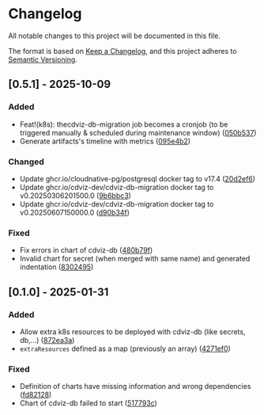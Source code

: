 <!-- markdownlint-disable MD024-->
# Changelog

All notable changes to this project will be documented in this file.

The format is based on [Keep a Changelog](https://keepachangelog.com/en/1.0.0/),
and this project adheres to [Semantic Versioning](https://semver.org/spec/v2.0.0.html).

## [0.5.1] - 2025-10-09

### Added

- Feat!(k8s): thecdviz-db-migration job becomes a cronjob (to be triggered manually & scheduled during maintenance window) ([050b537](050b537fa5146737971763f1accd96f1b85dcec8))
- Generate artifacts's timeline with metrics ([095e4b2](095e4b2dc0bfe034ec6461b0a1f19c36a0633070))

### Changed

- Update ghcr.io/cloudnative-pg/postgresql docker tag to v17.4 ([20d2ef6](20d2ef665bb930958a253bec9e3d01776eb84698))
- Update ghcr.io/cdviz-dev/cdviz-db-migration docker tag to v0.20250306201500.0 ([9b6bbc3](9b6bbc3a46039cef6b4653134ccc2be72bb2e577))
- Update ghcr.io/cdviz-dev/cdviz-db-migration docker tag to v0.20250607150000.0 ([d90b34f](d90b34f64838cdbd417344dee4c41f5ce8f5cda0))

### Fixed

- Fix errors in chart of cdviz-db ([480b79f](480b79f8e96e4e01a8889c42cc8c2304cd0fecfc))
- Invalid chart for secret (when merged with same name) and generated indentation ([8302495](8302495020f402228ee125b561c259b76d96dbcb))

## [0.1.0] - 2025-01-31

### Added

- Allow extra k8s resources to be deployed with cdviz-db (like secrets, db,...) ([872ea3a](872ea3a8b71595e4ca17bde66f58be93eec7c50e))
- `extraResources` defined as a map (previously an array) ([4271ef0](4271ef00b2e336a55fe806dd2e02f350320c6b0c))

### Fixed

- Definition of charts have missing information and wrong dependencies ([fd82128](fd8212818f804e77774684c351bbc994be40157d))
- Chart of cdviz-db failed to start ([517793c](517793cb4f29042291b6672a0a1b231393768002))

<!-- generated by git-cliff -->
